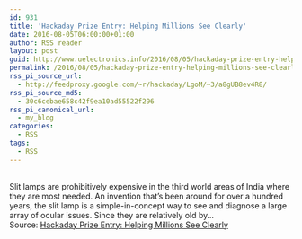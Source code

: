 ```yaml
---
id: 931
title: 'Hackaday Prize Entry: Helping Millions See Clearly'
date: 2016-08-05T06:00:00+01:00
author: RSS reader
layout: post
guid: http://www.uelectronics.info/2016/08/05/hackaday-prize-entry-helping-millions-see-clearly/
permalink: /2016/08/05/hackaday-prize-entry-helping-millions-see-clearly/
rss_pi_source_url:
  - http://feedproxy.google.com/~r/hackaday/LgoM/~3/a8gUB8ev4R8/
rss_pi_source_md5:
  - 30c6cebae658c42f9ea10ad55522f296
rss_pi_canonical_url:
  - my_blog
categories:
  - RSS
tags:
  - RSS
---
```

&#013;  
Slit lamps are prohibitively expensive in the third world areas of India where they are most needed. An invention that’s been around for over a hundred years, the slit lamp is a simple-in-concept way to see and diagnose a large array of ocular issues. Since they are relatively old by…&#013;  
Source: <a href="http://feedproxy.google.com/~r/hackaday/LgoM/~3/a8gUB8ev4R8/" target="_blank">Hackaday Prize Entry: Helping Millions See Clearly</a>